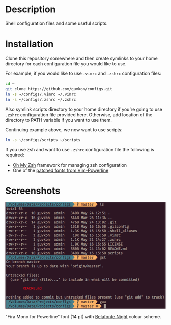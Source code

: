 # Description
Shell configuration files and some useful scripts.

# Installation

Clone this repository somewhere and then create symlinks to your home directory for each configuration file you would like to use.

For example, if you would like to use `.vimrc` and `.zshrc` configuration files:

```zsh
cd ~
git clone https://github.com/guvkon/configs.git
ln -s ~/configs/.vimrc ~/.vimrc
ln -s ~/configs/.zshrc ~/.zshrc
```

Also symlink scripts directory to your home directory if you're going to use `.zshrc` configuration file provided here. Otherwise, add location of the directory to PATH variable if you want to use them.

Continuing example above, we now want to use scripts:
```zsh
ln -s ~/configs/scripts ~/scripts
```

If you use zsh and want to use `.zshrc` configuration file the following is required:
* [Oh My Zsh](https://ohmyz.sh) framework for managing zsh configuration
* One of the [patched fonts from Vim-Powerline](https://github.com/powerline/fonts)

# Screenshots

![Belafonte Night + Fira Mono](/screenshot.png)

"Fira Mono for Powerline" font (14 pt) with [Belafonte Night](https://iterm2colorschemes.com) colour scheme.


